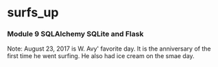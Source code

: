 # surfs_up
### Module 9 SQLAlchemy SQLite and Flask

Note: August 23, 2017 is W. Avy' favorite day.  It is the anniversary of the first time he went surfing.  He also had ice cream on the smae day.
